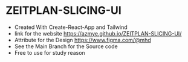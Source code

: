 # ZEITPLAN-SLICING-UI
- Created With Create-React-App and Tailwind 
- link for the website https://azmye.github.io/ZEITPLAN-SLICING-UI/
- Attribute for the Design https://www.figma.com/@mhd 
- See the Main Branch for the Source code
- Free to use for study reason
